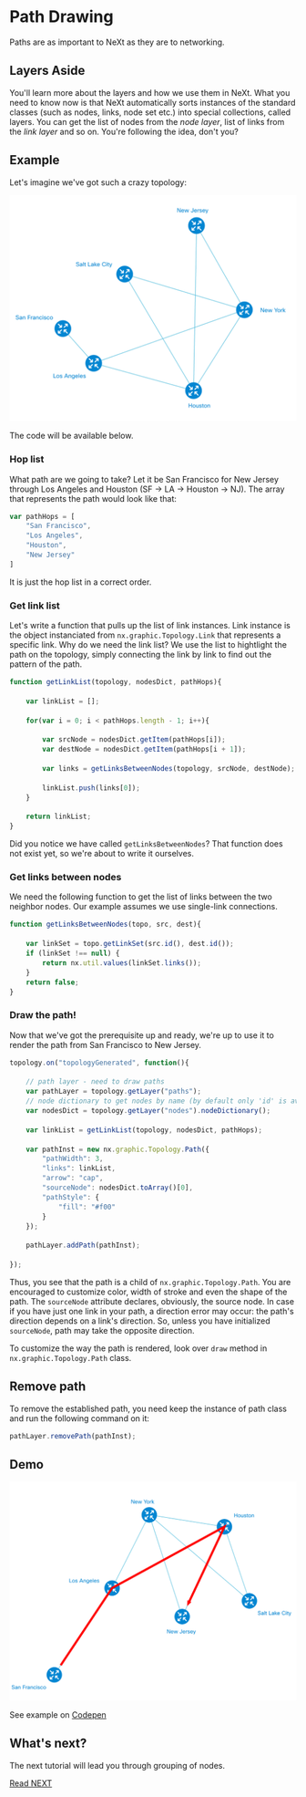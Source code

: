 # Path Drawing
Paths are as important to NeXt as they are to networking. 

## Layers Aside
You'll learn more about the layers and how we use them in NeXt. What you need to know now is that NeXt automatically sorts instances of the standard classes (such as nodes, links, node set etc.) into special collections, called layers. You can get the list of nodes from the *node layer*, list of links from the *link layer* and so on. You're following the idea, don't you?

## Example
Let's imagine we've got such a crazy topology:

![](../images/tutorial-003-04/topology-image.png)

The code will be available below.

### Hop list

What path are we going to take? Let it be San Francisco for New Jersey through Los Angeles and Houston (SF -> LA -> Houston -> NJ). The array that represents the path would look like that:

```JavaScript
var pathHops = [
	"San Francisco",
	"Los Angeles",
	"Houston",
	"New Jersey"
]
```

It is just the hop list in a correct order.

### Get link list
Let's write a function that pulls up the list of link instances. Link instance is the object instanciated from ```nx.graphic.Topology.Link``` that represents a specific link. Why do we need the link list? We use the list to hightlight the path on the topology, simply connecting the link by link to find out the pattern of the path.

```JavaScript
function getLinkList(topology, nodesDict, pathHops){

	var linkList = [];

	for(var i = 0; i < pathHops.length - 1; i++){

		var srcNode = nodesDict.getItem(pathHops[i]);
		var destNode = nodesDict.getItem(pathHops[i + 1]);

		var links = getLinksBetweenNodes(topology, srcNode, destNode);

		linkList.push(links[0]);
	}

	return linkList;
}
```

Did you notice we have called ```getLinksBetweenNodes```? That function does not exist yet, so we're about to write it ourselves.

### Get links between nodes

We need the following function to get the list of links between the two neighbor nodes. Our example assumes we use single-link connections.

```JavaScript
function getLinksBetweenNodes(topo, src, dest){

	var linkSet = topo.getLinkSet(src.id(), dest.id());
	if (linkSet !== null) {
		return nx.util.values(linkSet.links());
	}
	return false;
}
```

### Draw the path!

Now that we've got the prerequisite up and ready, we're up to use it to render the path from San Francisco to New Jersey.

```JavaScript
topology.on("topologyGenerated", function(){

	// path layer - need to draw paths
	var pathLayer = topology.getLayer("paths");
	// node dictionary to get nodes by name (by default only 'id' is available)
	var nodesDict = topology.getLayer("nodes").nodeDictionary();

	var linkList = getLinkList(topology, nodesDict, pathHops);

	var pathInst = new nx.graphic.Topology.Path({
		"pathWidth": 3,
		"links": linkList,
		"arrow": "cap",
		"sourceNode": nodesDict.toArray()[0],
		"pathStyle": {
			"fill": "#f00"
		}
	});

	pathLayer.addPath(pathInst);

});
```

Thus, you see that the path is a child of ```nx.graphic.Topology.Path```. You are encouraged to customize color, width of stroke and even the shape of the path. The ```sourceNode``` attribute declares, obviously, the source node. In case if you have just one link in your path, a direction error may occur: the path's direction depends on a link's direction. So, unless you have initialized ```sourceNode```, path may take the opposite direction.

To customize the way the path is rendered, look over ```draw``` method in ```nx.graphic.Topology.Path``` class.

## Remove path
To remove the established path, you need keep the instance of path class and run the following command on it:

```JavaScript
pathLayer.removePath(pathInst);
```

## Demo
![](../images/tutorial-003-04/topology-path.png)

See example on [Codepen](http://codepen.io/NEXTSUPPORT/pen/dpkjLY?editors=0010#0)

## What's next?
The next tutorial will lead you through grouping of nodes.

[Read NEXT](./tutorial-003-04.md)